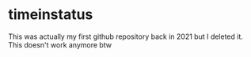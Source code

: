 # timeinstatus
  This was actually my first github repository back in 2021 but I deleted it. This doesn't work anymore btw
